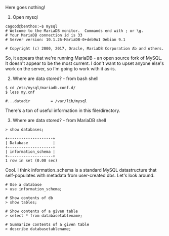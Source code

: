 Here goes nothing!

 1. Open mysql
 ```
cagood@benthos:~$ mysql
# Welcome to the MariaDB monitor.  Commands end with ; or \g.
# Your MariaDB connection id is 33
# Server version: 10.1.26-MariaDB-0+deb9u1 Debian 9.1

# Copyright (c) 2000, 2017, Oracle, MariaDB Corporation Ab and others.
 ```

So, it appears that we're running MariaDB - an open source fork of MySQL. It doesn't appear to be the most current. I don't want to upset anyone else's work on the server, so I'm going to work with it as-is.  

2. Where are data stored? - from bash shell
```
$ cd /etc/mysql/mariadb.conf.d/
$ less my.cnf

#...datadir         = /var/lib/mysql
```
There's a ton of useful information in this file/directory. 

3. Where are data stored? - from MariaDB shell
```
> show databases;

+--------------------+
| Database           |
+--------------------+
| information_schema |
+--------------------+
1 row in set (0.00 sec)
```

Cool. I think information_schema is a standard MySQL datastructure that self-populates with metadata from user-created dbs. Let's look around. 
```
# Use a database
> use information_schema;

# Show contents of db
> show tables;

# Show contents of a given table
> select * from databasetablename;

# Summarize contents of a given table
> describe databasetablename;
```

